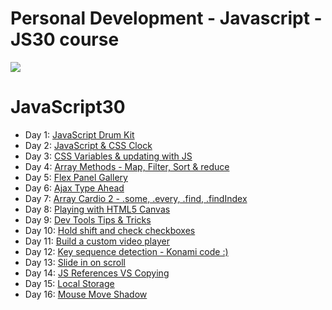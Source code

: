 # Personal Development - Javascript - JS30 course
![](https://javascript30.com/images/JS3-social-share.png)

# JavaScript30

- Day 1: [JavaScript Drum Kit](http://htmlpreview.github.io/?https://github.com/matt-harris/pd-js-js30/blob/master/01%20-%20Javascript%20Drum%20Kit/index.html)
- Day 2: [JavaScript & CSS Clock](http://htmlpreview.github.io/?https://github.com/matt-harris/pd-js-js30/blob/master/02%20-%20JS%20and%20CSS%20Clock/index.html)
- Day 3: [CSS Variables & updating with JS](http://htmlpreview.github.io/?https://github.com/matt-harris/pd-js-js30/blob/master/03%20-%20CSS%20Variables/index.html)
- Day 4: [Array Methods - Map, Filter, Sort & reduce](http://htmlpreview.github.io/?https://github.com/matt-harris/pd-js-js30/blob/master/04%20-%20Array%20Cardio%20Day%201/index.html)
- Day 5: [Flex Panel Gallery](http://htmlpreview.github.io/?https://github.com/matt-harris/pd-js-js30/blob/master/05%20-%20Flex%20Panel%20Gallery/index.html)
- Day 6: [Ajax Type Ahead](http://htmlpreview.github.io/?https://github.com/matt-harris/pd-js-js30/blob/master/06%20-%20Type%20Ahead/index.html)
- Day 7: [Array Cardio 2 - .some, .every, .find, .findIndex](http://htmlpreview.github.io/?https://github.com/matt-harris/pd-js-js30/blob/master/07%20-%20Array%20Cardio%20Day%202/index.html)
- Day 8: [Playing with HTML5 Canvas](http://htmlpreview.github.io/?https://github.com/matt-harris/pd-js-js30/blob/master/08%20-%20Fun%20with%20HTML5%20Canvas/index.html)
- Day 9: [Dev Tools Tips & Tricks](http://htmlpreview.github.io/?https://github.com/matt-harris/pd-js-js30/blob/master/09%20-%20Dev%20Tools%20Domination/index.html)
- Day 10: [Hold shift and check checkboxes](http://htmlpreview.github.io/?https://github.com/matt-harris/pd-js-js30/blob/master/10%20-%20Hold%20Shift%20and%20Check%20Checkboxes/index.html)
- Day 11: [Build a custom video player](http://htmlpreview.github.io/?https://github.com/matt-harris/pd-js-js30/blob/master/11%20-%20Custom%20Video%20Player/index.html)
- Day 12: [Key sequence detection - Konami code :)](http://htmlpreview.github.io/?https://github.com/matt-harris/pd-js-js30/blob/master/12%20-%20Key%20Sequence%20Detection/index.html)
- Day 13: [Slide in on scroll](http://htmlpreview.github.io/?https://github.com/matt-harris/pd-js-js30/blob/master/13%20-%20Slide%20in%20on%20Scroll/index.html)
- Day 14: [JS References VS Copying](http://htmlpreview.github.io/?https://github.com/matt-harris/pd-js-js30/blob/master/14%20-%20JavaScript%20References%20VS%20Copying/index.html)
- Day 15: [Local Storage](http://htmlpreview.github.io/?https://github.com/matt-harris/pd-js-js30/blob/master/15%20-%20LocalStorage/index.html)
- Day 16: [Mouse Move Shadow](http://htmlpreview.github.io/?https://github.com/matt-harris/pd-js-js30/blob/master/16%20-%20Mouse%20Move%20Shadow/index.html)